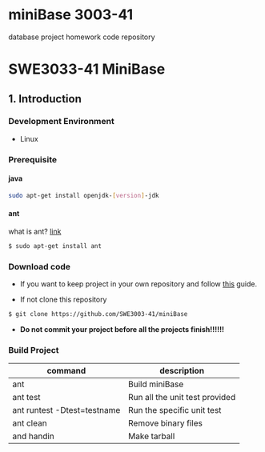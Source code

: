 # miniBase 3003-41
database project homework code repository


# SWE3033-41 MiniBase 

## 1. Introduction 

### Development Environment 
- Linux 

### Prerequisite
#### java
```bash
sudo apt-get install openjdk-[version]-jdk
```

#### ant 
what is ant? [link](http://ant.apache.org/) 
```bash
$ sudo apt-get install ant 
```

### Download code 

- If you want to keep project in your own repository and follow [this](https://github.com/SWE3003-41/ClassMaterial#work-on-your-own-account) guide.  

- If not clone this repository 
```bash
$ git clone https://github.com/SWE3003-41/miniBase
```

- **Do not commit your project before all the projects finish!!!!!!**

### Build Project

|command|description|
|----------|-----------------------------------------|
|ant|Build miniBase|
|ant test|Run all the unit test provided|
|ant runtest -Dtest=testname|Run the specific unit test|
|ant clean|Remove binary files|
|and handin|Make tarball|

